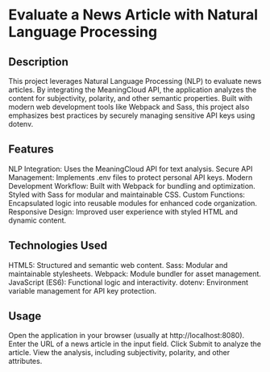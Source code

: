 # Evaluate a News Article with Natural Language Processing

## Description

This project leverages Natural Language Processing (NLP) to evaluate news articles. By integrating the MeaningCloud API, the application analyzes the content for subjectivity, polarity, and other semantic properties. Built with modern web development tools like Webpack and Sass, this project also emphasizes best practices by securely managing sensitive API keys using dotenv.

## Features

NLP Integration: Uses the MeaningCloud API for text analysis.
Secure API Management: Implements .env files to protect personal API keys.
Modern Development Workflow:
Built with Webpack for bundling and optimization.
Styled with Sass for modular and maintainable CSS.
Custom Functions: Encapsulated logic into reusable modules for enhanced code organization.
Responsive Design: Improved user experience with styled HTML and dynamic content.

## Technologies Used

HTML5: Structured and semantic web content.
Sass: Modular and maintainable stylesheets.
Webpack: Module bundler for asset management.
JavaScript (ES6): Functional logic and interactivity.
dotenv: Environment variable management for API key protection.

## Usage

Open the application in your browser (usually at http://localhost:8080).
Enter the URL of a news article in the input field.
Click Submit to analyze the article.
View the analysis, including subjectivity, polarity, and other attributes.
